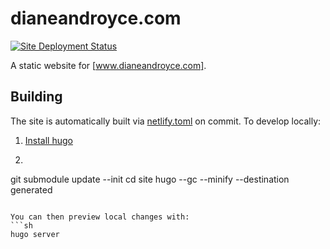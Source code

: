 # dianeandroyce.com

[![Site Deployment Status](https://api.netlify.com/api/v1/badges/01a6b806-21f6-44f1-b342-82d1ec6f5dd4/deploy-status)](https://app.netlify.com/sites/compassionate-ride-b5f43e/deploys)

A static website for [www.dianeandroyce.com].

## Building

The site is automatically built via [netlify.toml] on commit. To develop locally:
1. [Install hugo]
2. ```sh
git submodule update --init
cd site
hugo --gc --minify --destination generated
```

You can then preview local changes with:
```sh
hugo server
```

[www.dianeandroyce.com]:https://www.dianeandroyce.com
[Install hugo]:https://gohugo.io/getting-started/installing/
[netlify.toml]:netlify.toml
